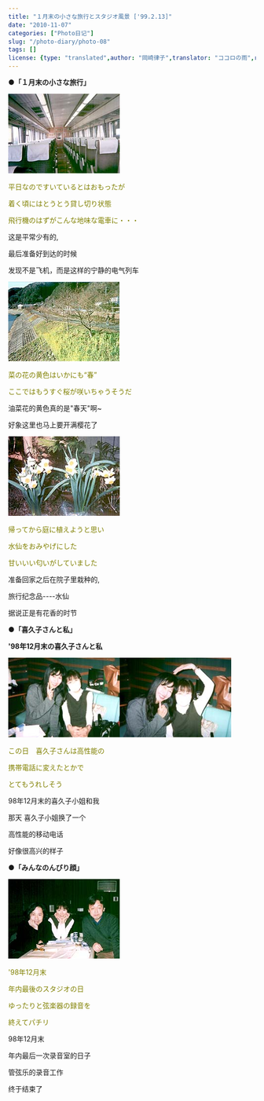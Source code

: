 ```yaml
---
title: "１月末の小さな旅行とスタジオ風景 ['99.2.13]"
date: "2010-11-07"
categories: ["Photo日记"]
slug: "/photo-diary/photo-08"
tags: []
license: {type: "translated",author: "岡崎律子",translator: "ココロの雨",reproduced-url: "http://love.life.coocan.jp/photo/photo8.html",reproduced-website: "岡崎律子Book"}
---
```


**●「１月末の小さな旅行」**  

  
[![](./images/izu_1.jpg "izu_1")](./images/izu_1.jpg)  

  
<span style="color: #808000;">平日なのですいているとはおもったが</span>  

  
<span style="color: #808000;">着く頃にはとうとう貸し切り状態</span>  

  
<span style="color: #808000;">飛行機のはずがこんな地味な電車に・・・</span>  

  
这是平常少有的,  

  
最后准备好到达的时候  

  
发现不是飞机，而是这样的宁静的电气列车  

  
[![](./images/izu_2.jpg "izu_2")](./images/izu_2.jpg)  

  
<span style="color: #808000;">菜の花の黄色はいかにも“春”</span>  

  
<span style="color: #808000;">ここではもうすぐ桜が咲いちゃうそうだ</span>  

  
油菜花的黄色真的是"春天"啊~  

  
好象这里也马上要开满樱花了  

  
[![](./images/izu_3.jpg "izu_3")](./images/izu_3.jpg)  

  
<span style="color: #808000;">帰ってから庭に植えようと思い</span>  

  
<span style="color: #808000;">水仙をおみやげにした</span>  

  
<span style="color: #808000;">甘いいい匂いがしていました</span>  

  
准备回家之后在院子里栽种的,  

  
旅行纪念品----水仙  

  
据说正是有花香的时节  

  
**●「喜久子さんと私」**  

  
**'98年12月末の喜久子さんと私**  

  
[![](./images/kikko_1.jpg "kikko_1")](./images/kikko_1.jpg)[![](./images/kikko_2.jpg "kikko_2")](./images/kikko_2.jpg)  

  
<span style="color: #808000;">この日　喜久子さんは高性能の</span>  

  
<span style="color: #808000;">携帯電話に変えたとかで</span>  

  
<span style="color: #808000;">とてもうれしそう</span>  

  
98年12月末的喜久子小姐和我  

  
那天 喜久子小姐换了一个  

  
高性能的移动电话  

  
好像很高兴的样子  

  
**●「みんなのんびり顔」**  

[![](./images/kikko_4.jpg "kikko_4")](./images/kikko_4.jpg)

  

<span style="color: #808000;">'98年12月末</span>

  

<span style="color: #808000;">年内最後のスタジオの日</span>

  

<span style="color: #808000;">ゆったりと弦楽器の録音を</span>

  

<span style="color: #808000;">終えてパチリ</span>

  

98年12月末

  

年内最后一次录音室的日子

  

管弦乐的录音工作

  

终于结束了
